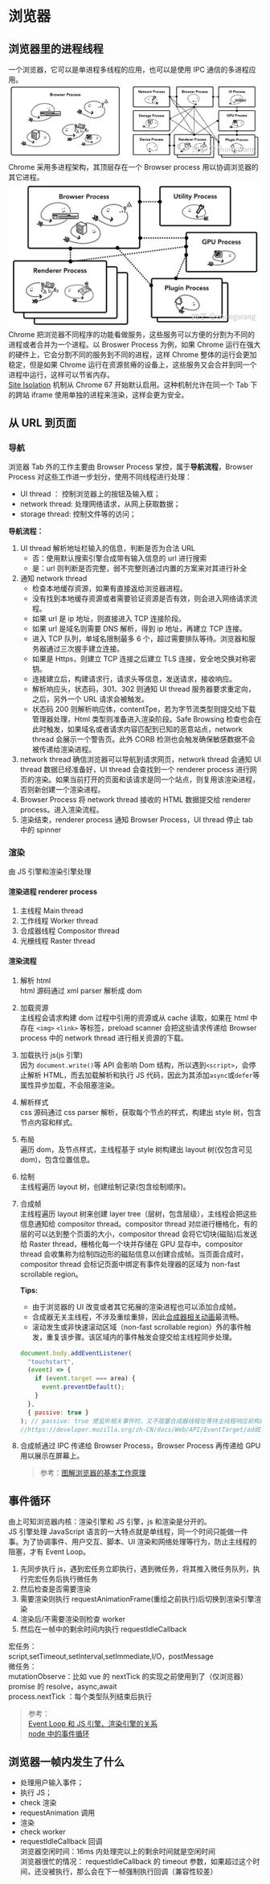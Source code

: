 # 浏览器

## 浏览器里的进程线程

一个浏览器，它可以是单进程多线程的应用，也可以是使用 IPC 通信的多进程应用。
![Browser](./browser.jpg "不同浏览器的架构")
Chrome 采用多进程架构，其顶层存在一个 Browser process 用以协调浏览器的其它进程。
![Chrome](./chrome.jpg "Chrome的进程")
Chrome 把浏览器不同程序的功能看做服务，这些服务可以方便的分割为不同的进程或者合并为一个进程。以 Broswer Process 为例，如果 Chrome 运行在强大的硬件上，它会分割不同的服务到不同的进程，这样 Chrome 整体的运行会更加稳定，但是如果 Chrome 运行在资源贫瘠的设备上，这些服务又会合并到同一个进程中运行，这样可以节省内存。  
[Site Isolation](https://developers.google.com/web/updates/2018/07/site-isolation) 机制从 Chrome 67 开始默认启用。这种机制允许在同一个 Tab 下的跨站 iframe 使用单独的进程来渲染，这样会更为安全。

## 从 URL 到页面

### 导航

浏览器 Tab 外的工作主要由 Browser Process 掌控，属于**导航流程**，Browser Process 对这些工作进一步划分，使用不同线程进行处理：

- UI thread ： 控制浏览器上的按钮及输入框；
- network thread: 处理网络请求，从网上获取数据；
- storage thread: 控制文件等的访问；

**导航流程：**

1. UI thread 解析地址栏输入的信息，判断是否为合法 URL
   - 否：使用默认搜索引擎合成带有输入信息的 url 进行搜索
   - 是：url 则判断是否完整，弱不完整则通过内置的方案来对其进行补全
2. 通知 network thread
   - 检查本地缓存资源，如果有直接返给浏览器进程。
   - 没有找到本地缓存资源或者需要验证资源是否有效，则会进入网络请求流程。
   - 如果 url 是 ip 地址，则直接进入 TCP 连接阶段。
   - 如果 url 是域名则需要 DNS 解析，得到 ip 地址，再建立 TCP 连接。
   - 进入 TCP 队列，单域名限制最多 6 个，超过需要排队等待。浏览器和服务器通过三次握手建立连接。
   - 如果是 Https，则建立 TCP 连接之后建立 TLS 连接，安全地交换对称密钥。
   - 连接建立后，构建请求行，请求头等信息，发送请求，接收响应。
   - 解析响应头，状态码，301、302 则通知 UI thread 服务器要求重定向，之后，另外一个 URL 请求会被触发。
   - 状态码 200 则解析响应体，contentTpe，若为字节流类型则提交给下载管理器处理，Html 类型则准备进入渲染阶段。Safe Browsing 检查也会在此时触发，如果域名或者请求内容匹配到已知的恶意站点，network thread 会展示一个警告页。此外 CORB 检测也会触发确保敏感数据不会被传递给渲染进程。
3. network thread 确信浏览器可以导航到请求网页，network thread 会通知 UI thread 数据已经准备好，UI thread 会查找到一个 renderer process 进行网页的渲染。如果当前打开的页面和该请求是同一个站点，则复用该渲染进程，否则新创建一个渲染进程。
4. Browser Process 将 network thread 接收的 HTML 数据提交给 renderer process。进入渲染流程。
5. 渲染结束，renderer process 通知 Browser Process，UI thread 停止 tab 中的 spinner

### 渲染

由 JS 引擎和渲染引擎处理

#### 渲染进程 renderer process

1. 主线程 Main thread
2. 工作线程 Worker thread
3. 合成器线程 Compositor thread
4. 光栅线程 Raster thread

#### 渲染流程

1. 解析 html  
   html 源码通过 xml parser 解析成 dom
2. 加载资源  
   主线程会请求构建 dom 过程中引用的资源或从 cache 读取，如果在 html 中存在 `<img>` `<link>` 等标签，preload scanner 会把这些请求传递给 Browser process 中的 network thread 进行相关资源的下载。
3. 加载执行 js(js 引擎)  
   因为 `document.write()`等 API 会影响 Dom 结构，所以遇到`<script>`，会停止解析 HTML，而去加载解析和执行 JS 代码，因此为其添加`async`或`defer`等属性异步加载，不会阻塞渲染。
4. 解析样式  
   css 源码通过 css parser 解析，获取每个节点的样式，构建出 style 树，包含节点内容和样式。
5. 布局  
   遍历 dom，及节点样式，主线程基于 style 树构建出 layout 树(仅包含可见 dom)，包含位置信息。
6. 绘制  
   主线程遍历 layout 树，创建绘制记录(包含绘制顺序)。
7. 合成帧  
    主线程遍历 layout 树来创建 layer tree（层树，包含层级），主线程会把这些信息通知给 compositor thread。compositor thread 对`层`进行栅格化，有的层的可以达到整个页面的大小，compositor thread 会将它切块(磁贴)后发送给 Raster thread，栅格化每一个块并存储在 GPU 显存中。compositor thread 会收集称为绘制四边形的磁贴信息以创建合成帧。当页面合成时，compositor thread 会标记页面中绑定有事件处理器的区域为 non-fast scrollable region。

   **Tips:**

   - 由于浏览器的 UI 改变或者其它拓展的渲染进程也可以添加合成帧。
   - 合成器无关主线程，不涉及重绘重排，因此[合成器相关动画](https://www.html5rocks.com/en/tutorials/speed/high-performance-animations/)最流畅。
   - 滚动发生或非快速滚动区域（non-fast scrollable region）外的事件触发，重复该步骤。该区域内的事件触发会提交给主线程同步处理。

   ```js
   document.body.addEventListener(
     "touchstart",
     (event) => {
       if (event.target === area) {
         event.preventDefault();
       }
     },
     { passive: true }
   ); // passive: true 使监听相关事件时，又不阻塞合成器线程在等待主线程响应前构建新的组合帧。 且不调用preventDefault
   //https://developer.mozilla.org/zh-CN/docs/Web/API/EventTarget/addEventListener#%E4%BD%BF%E7%94%A8_passive_%E6%94%B9%E5%96%84%E7%9A%84%E6%BB%9A%E5%B1%8F%E6%80%A7%E8%83%BD
   ```

8. 合成帧通过 IPC 传递给 Browser Process，Browser Process 再传递给 GPU 用以展示在屏幕上。
   > 参考：[图解浏览器的基本工作原理](https://zhuanlan.zhihu.com/p/47407398)

## 事件循环

由上可知浏览器内核：渲染引擎和 JS 引擎，js 和渲染是分开的。  
JS 引擎处理 JavaScript 语言的一大特点就是单线程，同一个时间只能做一件事。为了协调事件、用户交互、脚本、UI 渲染和网络处理等行为，防止主线程的阻塞，才有 Event Loop。

1. 先同步执行 js，遇到宏任务立即执行，遇到微任务，将其推入微任务队列，执行完宏任务后执行微任务
2. 然后检查是否需要渲染
3. 需要渲染则执行 requestAnimationFrame(重绘之前执行)后切换到渲染引擎渲染
4. 渲染后/不需要渲染则检查 worker
5. 然后在一帧中的剩余时间内执行 requestIdleCallback

宏任务：  
script,setTimeout,setInterval,setImmediate,I/O，postMessage  
微任务：  
mutationObserve：比如 vue 的 nextTick 的实现之前使用到了（仅浏览器）  
promise 的 resolve，async,await  
process.nextTick ：每个类型队列结束后执行

> 参考：  
> [Event Loop 和 JS 引擎、渲染引擎的关系](https://juejin.cn/post/6961349015346610184)  
> [node 中的事件循环](https://www.bilibili.com/video/BV1864y117PQ?p=3)

## 浏览器一帧内发生了什么

- 处理用户输入事件；
- 执行 JS；
- check 渲染
- requestAnimation 调用
- 渲染
- check worker
- requestIdleCallback 回调  
  浏览器空闲时间：16ms 内处理完以上的剩余时间就是空闲时间  
  浏览器很忙的情况：
  requestIdleCallback 的 timeout 参数，如果超过这个时间，还没被执行，那么会在下一帧强制执行回调（兼容性较差）
